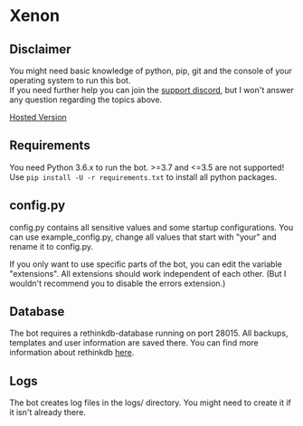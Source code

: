 # Xenon

## Disclaimer

You might need basic knowledge of python, pip, git and the console of your operating system to run this bot.  
If you need further help you can join the [support discord](https://discord.club/discord), but I won't answer any question regarding the topics above.  
  
[Hosted Version](https://discordbots.org/bot/xenon)

## Requirements

You need Python 3.6.x to run the bot. >=3.7 and <=3.5 are not supported!  
Use `pip install -U -r requirements.txt` to install all python packages.

## config.py

config.py contains all sensitive values and some startup configurations.
You can use example_config.py, change all values that start with "your" and rename it to config.py.

If you only want to use specific parts of the bot, you can edit the variable "extensions". All extensions should work independent of each other.
(But I wouldn't recommend you to disable the errors extension.)

## Database

The bot requires a rethinkdb-database running on port 28015. All backups, templates and user information are saved there.
You can find more information about rethinkdb [here](https://www.rethinkdb.com/docs/install/).

## Logs

The bot creates log files in the logs/ directory. You might need to create it if it isn't already there.
